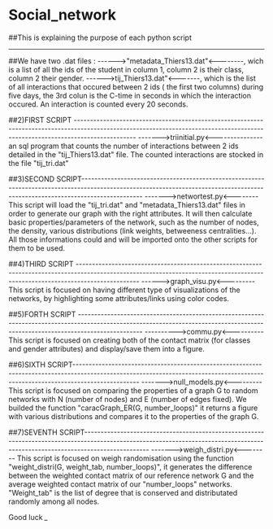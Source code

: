 # Social_network
##This is explaining the purpose of each python script

--------------------------------------------------------------------------------------------------------------------------------------------------------------------------------
##We have two .dat files : 
------>"metadata_Thiers13.dat"<--------, wich is a list of all the ids of the student in column 1, column 2 is their class, column 2 their gender. 
------>tij_Thiers13.dat"<-------, which is the list of all interactions that occured between 2 ids ( the first two columns) during five days, the 3rd colun is the C-time in seconds in which the interaction occured. An interaction is counted every 20 seconds. 

##2)FIRST SCRIPT -------------------------------------------------------------------------------------------------------------------------------------------------------------------------------
------->triinitial.py<--------------- 
an sql program that counts the number of interactions between 2 ids detailed in the "tij_Thiers13.dat" file. 
The counted interactions are stocked in the file "tij_tri.dat"

##3)SECOND SCRIPT-------------------------------------------------------------------------------------------------------------------------------------------------------------------------------
------->networtest.py<--------
This script will load the "tij_tri.dat" and "metadata_Thiers13.dat" files in order to generate our graph with the right attributes. It will then calculate basic properties/parameters of the network, such as the number of nodes, the density, various distributions (link weights, betweeness centralities...). All those informations could and will be imported onto the other scripts for them to be used. 

##4)THIRD SCRIPT -------------------------------------------------------------------------------------------------------------------------------------------------------------------------------
------>graph_visu.py<---------
This script is focused on having different type of visualizations of the networks, by highlighting some attributes/links using color codes. 


##5)FORTH SCRIPT -------------------------------------------------------------------------------------------------------------------------------------------------------------------------------- 
---------->commu.py<----------
This script is focused on creating both of the contact matrix (for classes and gender attributes) and display/save them into a figure. 


##6)SIXTH SCRIPT-------------------------------------------------------------------------------------------------------------------------------------------------------------------------------- 
------->null_models.py<---------
This script is focused on comparing the properties of a graph G to random networks with N (number of nodes) and E (number of edges fixed). We builded the function "caracGraph_ER(G, number_loops)" it returns a figure with various distributions and compares it to the properties of the graph G.


##7)SEVENTH SCRIPT--------------------------------------------------------------------------------------------------------------------------------------------------------------------------------
------->weigh_distri.py<--------
This script is focused on weigh randomisation using the function "weight_distri(G, weight_tab, number_loops)", it generates the difference between the weighted contact matrix of our reference network G and the average weighted contact matrix of our "number_loops" networks. "Weight_tab" is the list of degree that is conserved and distributated randomly among all nodes. 

Good luck *_*
